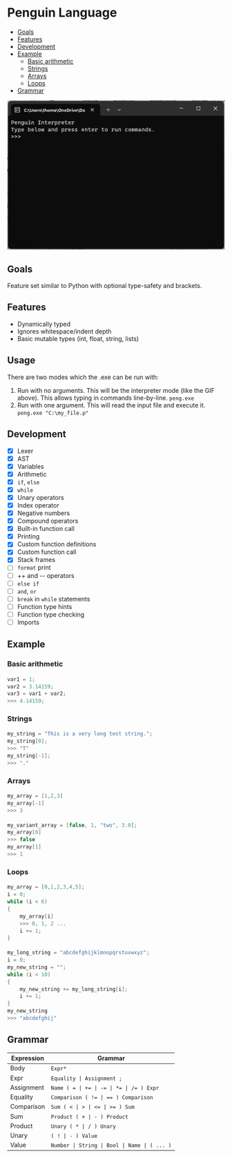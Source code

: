 # Penguin Language

<!--TOC-->

- [Goals](#goals)
- [Features](#features)
- [Development](#development)
- [Example](#example)
    - [Basic arithmetic](#basic-arithmetic)
    - [Strings](#strings)
    - [Arrays](#arrays)
    - [Loops](#loops)
- [Grammar](#grammar)

<!--/TOC-->

![](https://github.com/thomascswalker/p-lang/blob/main/Images/interpreter.gif)

## Goals

Feature set similar to Python with optional type-safety and brackets.

## Features

- Dynamically typed
- Ignores whitespace/indent depth
- Basic mutable types (int, float, string, lists)

## Usage
There are two modes which the .exe can be run with:

1. Run with no arguments. This will be the interpreter mode (like the GIF above). This allows typing in commands line-by-line. `peng.exe`
2. Run with one argument. This will read the input file and execute it. `peng.exe "C:\my_file.p"`

## Development

- [x] Lexer
- [x] AST
- [x] Variables
- [x] Arithmetic
- [x] `if`, `else`
- [x] `while`
- [x] Unary operators
- [x] Index operator
- [x] Negative numbers
- [x] Compound operators
- [x] Built-in function call
- [x] Printing
- [x] Custom function definitions
- [x] Custom function call
- [x] Stack frames
- [ ] `format` print
- [ ] ++ and -- operators
- [ ] `else if`
- [ ] `and`, `or`
- [ ] `break` in `while` statements
- [ ] Function type hints
- [ ] Function type checking
- [ ] Imports

## Example

### Basic arithmetic

```c
var1 = 1;
var2 = 3.14159;
var3 = var1 + var2;
>>> 4.14159;
```

### Strings

```c
my_string = "This is a very long test string.";
my_string[0];
>>> "T"
my_string[-1];
>>> "."
```

### Arrays

```c
my_array = [1,2,3]
my_array[-1]
>>> 3

my_variant_array = [false, 1, "two", 3.0];
my_array[0]
>>> false
my_array[1]
>>> 1
```

### Loops

```c
my_array = [0,1,2,3,4,5];
i = 0;
while (i < 6)
{
	my_array[i]
	>>> 0, 1, 2 ...
	i += 1;
}

my_long_string = "abcdefghijklmnopqrstuvwxyz";
i = 0;
my_new_string = "";
while (i < 10)
{
	my_new_string += my_long_string[i];
	i += 1;
}
my_new_string
>>> "abcdefghij"
```

## Grammar

| Expression | Grammar                                           |
|------------|---------------------------------------------------|
| Body       | ```Expr*```                                       |
| Expr       | ```Equality \| Assignment ;```                    |
| Assignment | ```Name ( = \| += \| -= \| *= \| /= ) Expr```     |
| Equality   | ```Comparison ( != \| == ) Comparison```          |
| Comparison | ```Sum ( < \| > \| <= \| >= ) Sum```              |
| Sum        | ```Product ( + \| - ) Product```                  |
| Product    | ```Unary ( * \| / ) Unary```                      |
| Unary      | ```( ! \| - ) Value```                            |
| Value      | ```Number \| String \| Bool \| Name \| ( ... )``` |
